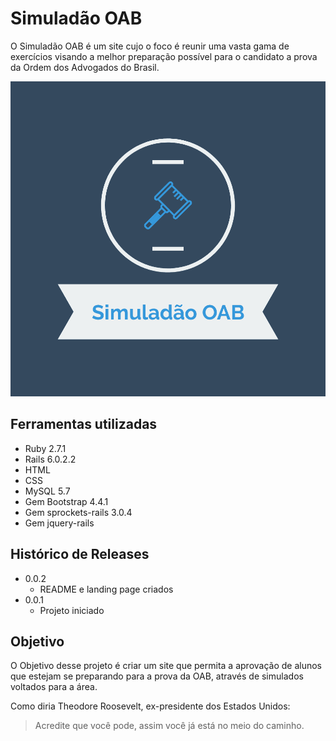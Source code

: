 # Simuladão OAB

O Simuladão OAB é um site cujo o foco é reunir uma vasta gama de exercícios visando a melhor preparação possível para o candidato a prova da Ordem dos Advogados do Brasil.  

![](images/logo2.png)

## Ferramentas utilizadas
* Ruby 2.7.1
* Rails 6.0.2.2
* HTML
* CSS
* MySQL 5.7
* Gem Bootstrap 4.4.1
* Gem sprockets-rails 3.0.4
* Gem jquery-rails

## Histórico de Releases
* 0.0.2
  * README e landing page criados
* 0.0.1
  * Projeto iniciado

## Objetivo
O Objetivo desse projeto é criar um site que permita a aprovação de alunos que estejam se preparando para a prova da OAB, através de simulados voltados para a área. 


Como diria Theodore Roosevelt, ex-presidente dos Estados Unidos:
> Acredite que você pode, assim você já está no meio do caminho.